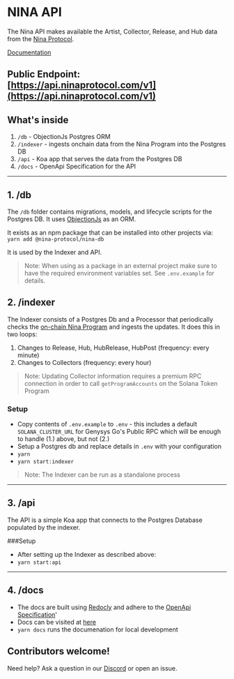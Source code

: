 # NINA API

The Nina API makes available the Artist, Collector, Release, and Hub data from the [Nina Protocol](https://www.ninaprotocol.com).

[Documentation](https://api.docs.ninaprotocol.com/)

Public Endpoint: [https://api.ninaprotocol.com/v1](https://api.ninaprotocol.com/v1)
---

## What's inside

1. `/db` - ObjectionJs Postgres ORM
2. `/indexer` - ingests onchain data from the Nina Program into the Postgres DB
3. `/api` - Koa app that serves the data from the Postgres DB 
4. `/docs` - OpenApi Specification for the API
---
## 1. /db

The `/db` folder contains migrations, models, and lifecycle scripts for the Postgres DB.  It uses [ObjectionJs](https://vincit.github.io/objection.js/) as an ORM.  

It exists as an npm package that can be installed into other projects via:
`yarn add @nina-protocol/nina-db`

It is used by the Indexer and API.

>Note: When using as a package in an external project make sure to have the required environment variables set.  See `.env.example` for details.

## 2. /indexer

The Indexer consists of a Postgres Db and a Processor that periodically checks the [on-chain Nina Program](https://github.com/nina-protocol/nina/tree/main/programs/nina) and ingests the updates.  It does this in two loops:

1. Changes to Release, Hub, HubRelease, HubPost (frequency: every minute)
2. Changes to Collectors (frequency: every hour)

>Note: Updating Collector information requires a premium RPC connection in order to call `getProgramAccounts` on the Solana Token Program

### Setup

- Copy contents of `.env.example` to `.env` - this includes a default `SOLANA_CLUSTER_URL` for Genysys Go's Public RPC which will be enough to handle (1.) above, but not (2.)
- Setup a Postgres db and replace details in `.env` with your configuration
- `yarn`
- `yarn start:indexer`

>Note: The Indexer can be run as a standalone process

---

## 3. /api

The API is a simple Koa app that connects to the Postgres Database populated by the indexer.

###Setup

- After setting up the Indexer as described above:
- `yarn start:api` 

---


## 4. /docs

- The docs are built using [Redocly](https://redocly.com/) and adhere to the [OpenApi Specification](https://spec.openapis.org/oas/v3.1.0)'
- Docs can be visited at [here](http://api.docs.ninaprotocol.com/)
- `yarn docs` runs the documenation for local development

## Contributors welcome! 
Need help?  Ask a question in our [Discord](https://discord.gg/ePkqJqSBgj) or open an issue.
